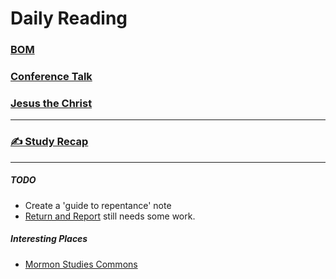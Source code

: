 # Daily Reading

### [BOM](https://www.churchofjesuschrist.org/study/scriptures/bofm/3-ne/11?lang=eng&id=p27#p27)

### [Conference Talk](https://www.churchofjesuschrist.org/study/general-conference/2023/10/27phillips?lang=eng&id=p7#p7)

### [Jesus the Christ](https://www.churchofjesuschrist.org/study/manual/jesus-the-christ/chapter-27?id=title4,p9&lang=eng#title4)

***

### [✍️ Study Recap](Study%20Recap.md)

***

##### TODO
- Create a 'guide to repentance' note
- [Return and Report](/Glossary/Return%20and%20Report.md) still needs some work.

##### Interesting Places
- [Mormon Studies Commons](https://network.bepress.com/arts-and-humanities/religion/mormon-studies)
